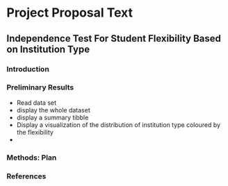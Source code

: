 # Project Proposal Text

## Independence Test For Student Flexibility Based on Institution Type

### Introduction


### Preliminary Results

- Read data set
- display the whole dataset
- display a summary tibble 
- Display a visualization of the distribution of institution type coloured by the flexibility
- 

### Methods: Plan

### References
